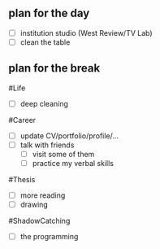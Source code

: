 ## plan for the day
- [ ] institution studio (West Review/TV Lab)
- [ ] clean the table

## plan for the break
#Life
- [ ] deep cleaning

#Career 
- [ ] update CV/portfolio/profile/...
- [ ] talk with friends
	- [ ] visit some of them
	- [ ] practice my verbal skills

#Thesis
- [ ] more reading
- [ ] drawing

#ShadowCatching 
- [ ] the programming